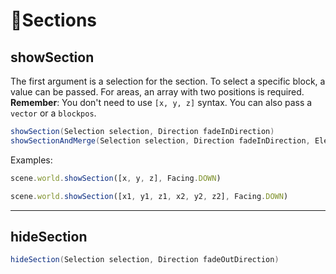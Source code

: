 # 📐Sections

## showSection

The first argument is a selection for the section.
To select a specific block, a value can be passed. For areas, an array with two positions is required.
**Remember**: You don't need to use `[x, y, z]` syntax. You can also pass a `vector` or a `blockpos`.

```java
showSection(Selection selection, Direction fadeInDirection)
showSectionAndMerge(Selection selection, Direction fadeInDirection, ElementLink<WorldSectionElement> link)
```

Examples:

```js
scene.world.showSection([x, y, z], Facing.DOWN)

scene.world.showSection([x1, y1, z1, x2, y2, z2], Facing.DOWN)
```

---

## hideSection

```java
hideSection(Selection selection, Direction fadeOutDirection) 
```
